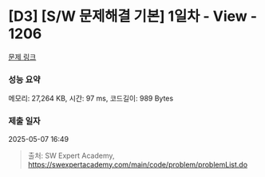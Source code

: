 # [D3] [S/W 문제해결 기본] 1일차 - View - 1206 

[문제 링크](https://swexpertacademy.com/main/code/problem/problemDetail.do?contestProbId=AV134DPqAA8CFAYh) 

### 성능 요약

메모리: 27,264 KB, 시간: 97 ms, 코드길이: 989 Bytes

### 제출 일자

2025-05-07 16:49



> 출처: SW Expert Academy, https://swexpertacademy.com/main/code/problem/problemList.do